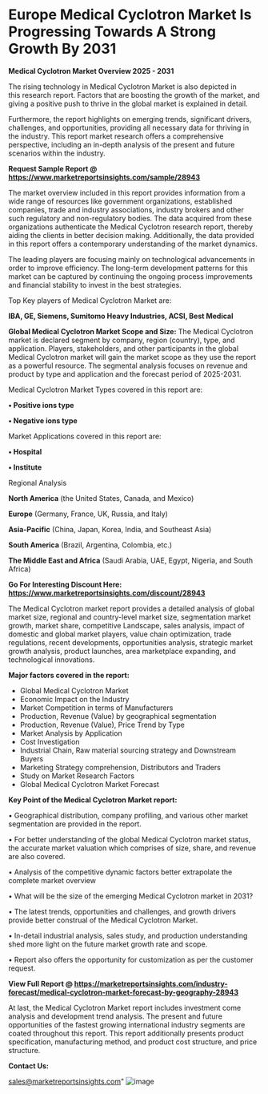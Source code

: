 # Europe Medical Cyclotron Market Is Progressing Towards A Strong Growth By 2031

<Strong> Medical Cyclotron Market Overview 2025 - 2031</strong>

The rising technology in Medical Cyclotron Market is also depicted in this research report. Factors that are boosting the growth of the market, and giving a positive push to thrive in the global market is explained in detail.

Furthermore, the report highlights on emerging trends, significant drivers, challenges, and opportunities, providing all necessary data for thriving in the industry. This report market research offers a comprehensive perspective, including an in-depth analysis of the present and future scenarios within the industry.

<strong>Request Sample Report @ <a href=https://www.marketreportsinsights.com/sample/28943>https://www.marketreportsinsights.com/sample/28943</a></strong>

The market overview included in this report provides information from a wide range of resources like government organizations, established companies, trade and industry associations, industry brokers and other such regulatory and non-regulatory bodies. The data acquired from these organizations authenticate the Medical Cyclotron research report, thereby aiding the clients in better decision making. Additionally, the data provided in this report offers a contemporary understanding of the market dynamics.

The leading players are focusing mainly on technological advancements in order to improve efficiency. The long-term development patterns for this market can be captured by continuing the ongoing process improvements and financial stability to invest in the best strategies.

Top Key players of Medical Cyclotron Market are:

<strong>IBA, GE, Siemens, Sumitomo Heavy Industries, ACSI, Best Medical</strong>

<strong><b>Global Medical Cyclotron Market Scope and Size:</b></strong>
The Medical Cyclotron market is declared segment by company, region (country), type, and application. Players, stakeholders, and other participants in the global Medical Cyclotron market will gain the market scope as they use the report as a powerful resource. The segmental analysis focuses on revenue and product by type and application and the forecast period of 2025-2031.

Medical Cyclotron Market Types covered in this report are:

<strong>• Positive ions type

• Negative ions type</strong>

Market Applications covered in this report are:

<strong>• Hospital

• Institute</strong> 

Regional Analysis

<strong>North America</strong> (the United States, Canada, and Mexico)

<strong>Europe</strong> (Germany, France, UK, Russia, and Italy)

<strong>Asia-Pacific</strong> (China, Japan, Korea, India, and Southeast Asia)

<strong>South America</strong> (Brazil, Argentina, Colombia, etc.)

<strong>The Middle East and Africa</strong> (Saudi Arabia, UAE, Egypt, Nigeria, and South Africa)

<strong>Go For Interesting Discount Here: <a href=https://www.marketreportsinsights.com/discount/28943>https://www.marketreportsinsights.com/discount/28943</a></strong>

The Medical Cyclotron market report provides a detailed analysis of global market size, regional and country-level market size, segmentation market growth, market share, competitive Landscape, sales analysis, impact of domestic and global market players, value chain optimization, trade regulations, recent developments, opportunities analysis, strategic market growth analysis, product launches, area marketplace expanding, and technological innovations.

<strong><b>Major factors covered in the report:</b></strong>
<ul>
  <li>Global Medical Cyclotron Market </li>
  <li>Economic Impact on the Industry</li>
  <li>Market Competition in terms of Manufacturers</li>
  <li>Production, Revenue (Value) by geographical segmentation</li>
  <li>Production, Revenue (Value), Price Trend by Type</li>
  <li>Market Analysis by Application</li>
  <li>Cost Investigation</li>
  <li>Industrial Chain, Raw material sourcing strategy and Downstream Buyers</li>
  <li>Marketing Strategy comprehension, Distributors and Traders</li>
  <li>Study on Market Research Factors</li>
  <li>Global Medical Cyclotron Market Forecast</li>
</ul>

<strong><b>Key Point of the Medical Cyclotron Market report:</b></strong>

• Geographical distribution, company profiling, and various other market segmentation are provided in the report.

• For better understanding of the global Medical Cyclotron market status, the accurate market valuation which comprises of size, share, and revenue are also covered.

• Analysis of the competitive dynamic factors better extrapolate the complete market overview

• What will be the size of the emerging Medical Cyclotron market in 2031?

• The latest trends, opportunities and challenges, and growth drivers provide better construal of the Medical Cyclotron Market.

• In-detail industrial analysis, sales study, and production understanding shed more light on the future market growth rate and scope.

• Report also offers the opportunity for customization as per the customer request.

<strong><b>View Full Report @ <a href=https://marketreportsinsights.com/industry-forecast/medical-cyclotron-market-forecast-by-geography-28943>https://marketreportsinsights.com/industry-forecast/medical-cyclotron-market-forecast-by-geography-28943</a></b></strong>


At last, the Medical Cyclotron Market report includes investment come analysis and development trend analysis. The present and future opportunities of the fastest growing international industry segments are coated throughout this report. This report additionally presents product specification, manufacturing method, and product cost structure, and price structure.

<strong>Contact Us:</strong>

sales@marketreportsinsights.com"
![image](https://github.com/user-attachments/assets/d23ac2fc-fe85-45cb-85b4-aa94956d0df9)

